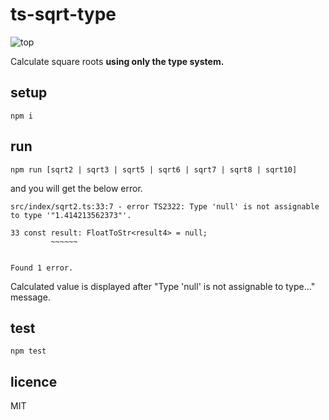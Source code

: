 # ts-sqrt-type

![top](https://user-images.githubusercontent.com/18525488/121002553-6f9e5980-c7c7-11eb-8c66-a89f1f4929bc.png)

Calculate square roots **using only the type system.**

## setup

`npm i`

## run

`npm run [sqrt2 | sqrt3 | sqrt5 | sqrt6 | sqrt7 | sqrt8 | sqrt10]`

and you will get the below error.

```
src/index/sqrt2.ts:33:7 - error TS2322: Type 'null' is not assignable to type '"1.414213562373"'.

33 const result: FloatToStr<result4> = null;
         ~~~~~~


Found 1 error.
```

Calculated value is displayed after "Type 'null' is not assignable to type..." message.

## test

`npm test`

## licence

MIT
